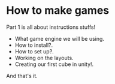 # How to make games
Part 1 is all about instructions stuffs!

- What game engine we will be using.
- How to install?.
- How to set up?.
- Working on the layouts.
- Creating our first cube in unity!.

And that's it.
